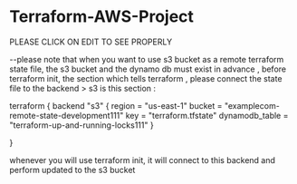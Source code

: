# Terraform-AWS-Project


PLEASE CLICK ON EDIT TO SEE PROPERLY


--please note that when you want to use s3 bucket as a remote terraform state file, the s3 bucket and the dynamo db must exist in advance , before terraform init, the section which tells terraform , please connect the state file to the backend > s3 is this section :

terraform {
backend "s3" {
 region = "us-east-1"
 bucket = "examplecom-remote-state-development111"
key = "terraform.tfstate"
dynamodb_table = "terraform-up-and-running-locks111"
}

 }

whenever you will use terraform init, it will connect to this backend and perform updated to the s3 bucket
